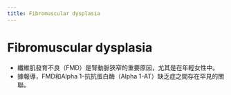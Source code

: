 ```yaml
---
title: Fibromuscular dysplasia
---
```

# Fibromuscular dysplasia

- 纖維肌發育不良（FMD）是腎動脈狹窄的重要原因，尤其是在年輕女性中。
- 據報導，FMD和Alpha 1-抗抗蛋白酶（Alpha 1-AT）缺乏症之間存在罕見的關聯。
